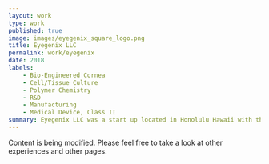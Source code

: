 ```yaml
---
layout: work
type: work
published: true
image: images/eyegenix_square_logo.png
title: Eyegenix LLC
permalink: work/eyegenix
date: 2018
labels:
    - Bio-Engineered Cornea
    - Cell/Tissue Culture 
    - Polymer Chemistry
    - R&D
    - Manufacturing
    - Medical Device, Class II
summary: Eyegenix LLC was a start up located in Honolulu Hawaii with the mission to cure corneal blindness. The cornea is the most transplanted organ worldwide and at Eyegenix we developed a bio-synthetic transplantable cornea.  Our class II medical device's advantage over donor corneas in that host versus graft interactions were non-issue.  
---
```


Content is being modified.  Please feel free to take a look at other experiences and other pages.

